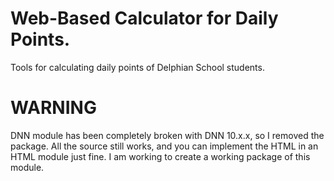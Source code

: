 # Web-Based Calculator for Daily Points.
Tools for calculating daily points of Delphian School students.

# WARNING
DNN module has been completely broken with DNN 10.x.x, so I removed the package. All the source still works, and you can implement the HTML in an HTML module just fine. I am working to create a working package of this module.
